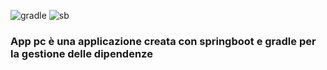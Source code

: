 ![gradle](https://github.com/Carleoinserra/ApplicazionePc/assets/28870796/5f4e9773-032d-47f4-8980-6a701784ce52)                              ![sb](https://github.com/Carleoinserra/ApplicazionePc/assets/28870796/1744dbfb-0f2c-4845-a591-32e91fb0eaaf)
<h3 "color: red;" >App pc è una applicazione creata con springboot e gradle per la gestione delle dipendenze</h3>
